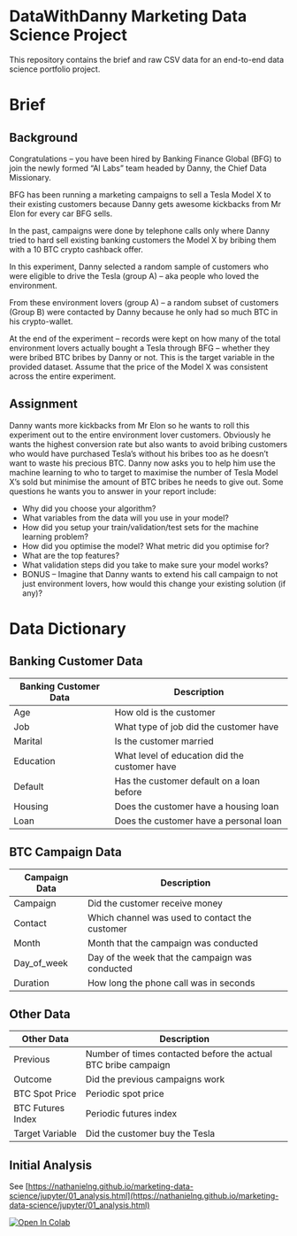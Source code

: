 # DataWithDanny Marketing Data Science Project

This repository contains the brief and raw CSV data for an end-to-end data science portfolio project.

# Brief

## Background

Congratulations – you have been hired by Banking Finance Global (BFG) to join the newly formed “AI Labs” team headed by Danny, the Chief Data Missionary.

BFG has been running a marketing campaigns to sell a Tesla Model X to their existing customers because Danny gets awesome kickbacks from Mr Elon for every car BFG sells.

In the past, campaigns were done by telephone calls only where Danny tried to hard sell existing banking customers the Model X by bribing them with a 10 BTC crypto cashback offer.

In this experiment, Danny selected a random sample of customers who were eligible to drive the Tesla (group A) – aka people who loved the environment.

From these environment lovers (group A) – a random subset of customers (Group B) were contacted by Danny because he only had so much BTC in his crypto-wallet.

At the end of the experiment – records were kept on how many of the total environment lovers actually bought a Tesla through BFG – whether they were bribed BTC bribes by Danny or not. This is the target variable in the provided dataset.
Assume that the price of the Model X was consistent across the entire experiment.

## Assignment

Danny wants more kickbacks from Mr Elon so he wants to roll this experiment out to the entire environment lover customers. Obviously he wants the highest conversion rate but also wants to avoid bribing customers who would have purchased Tesla’s without his bribes too as he doesn’t want to waste his precious BTC.
Danny now asks you to help him use the machine learning to who to target to maximise the number of Tesla Model X’s sold but minimise the amount of BTC bribes he needs to give out.
Some questions he wants you to answer in your report include:

* Why did you choose your algorithm?  
* What variables from the data will you use in your model?  
* How did you setup your train/validation/test sets for the machine learning problem?  
* How did you optimise the model? What metric did you optimise for?  
* What are the top features?  
* What validation steps did you take to make sure your model works?  
* BONUS – Imagine that Danny wants to extend his call campaign to not just environment lovers, how would this change your existing solution (if any)?

# Data Dictionary

## Banking Customer Data

| Banking Customer Data	| Description |
| --- | ---|
| Age | How old is the customer |
| Job | What type of job did the customer have |
| Marital | Is the customer married |
| Education	| What level of education did the customer have |
| Default | Has the customer default on a loan before |
| Housing | Does the customer have a housing loan |
| Loan | Does the customer have a personal loan |

## BTC Campaign Data

| Campaign Data	| Description |
| --- | --- |
| Campaign | Did the customer receive money |
| Contact |Which channel was used to contact the customer |
| Month | Month that the campaign was conducted |
| Day_of_week |Day of the week that the campaign was conducted |
| Duration | How long the phone call was in seconds |

## Other Data

| Other Data | Description |
| --- | --- |
| Previous | Number of times contacted before the actual BTC bribe campaign |
| Outcome | Did the previous campaigns work |
| BTC Spot Price | Periodic spot price |
| BTC Futures Index | Periodic futures index |
| Target Variable | Did the customer buy the Tesla |

## Initial Analysis

See [https://nathanielng.github.io/marketing-data-science/jupyter/01_analysis.html](https://nathanielng.github.io/marketing-data-science/jupyter/01_analysis.html)

[![Open In Colab](https://colab.research.google.com/assets/colab-badge.svg)](https://colab.research.google.com/github/nathanielng/marketing-data-science/blob/master/jupyter/01_analysis.ipynb)


